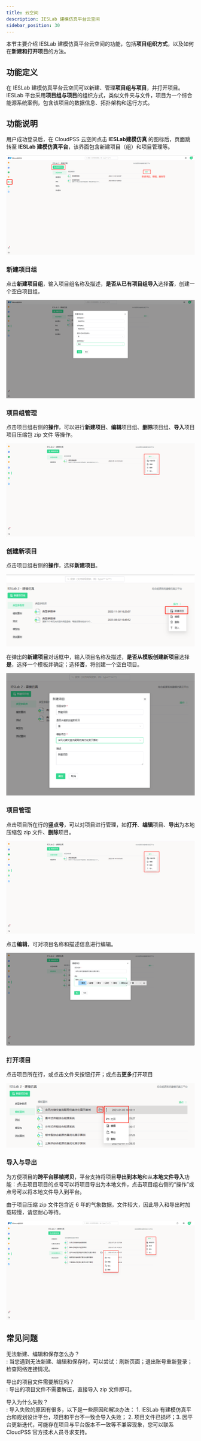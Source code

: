 ```yaml
---
title: 云空间
description: IESLab 建模仿真平台云空间
sidebar_position: 30
---
```


本节主要介绍 IESLab 建模仿真平台云空间的功能，包括**项目组织方式**，以及如何在**新建和打开项目**的方法。

## 功能定义

在 IESLab 建模仿真平台云空间可以新建、管理**项目组与项目**，并打开项目。  
IESLab 平台采用**项目组与项目**的组织方式，类似文件夹与文件，项目为一个综合能源系统案例，包含该项目的数据信息、拓扑架构和运行方式。  


## 功能说明

用户成功登录后，在 CloudPSS 云空间点击 **IESLab建模仿真** 的图标后，页面跳转至 
 **IESLab 建模仿真平台**，该界面包含新建项目（组）和项目管理等。

![云空间](./center.png "云空间")


### 新建项目组

点击**新建项目组**，输入项目组名称及描述，**是否从已有项目组导入**选择**否**，创建一个空白项目组。

![新建项目组](./newprofilo.png "新建项目组")

### 项目组管理

点击项目组右侧的**操作**，可以进行**新建项目**、**编辑**项目组、**删除**项目组、**导入**项目项目压缩包 zip 文件 等操作。

![项目组操作](./pmmore.png "项目组操作")


### 创建新项目

点击项目组右侧的**操作**，选择**新建项目**。

![新建项目](./new.png "新建项目")


在弹出的**新建项目**对话框中，输入项目名称及描述，**是否从模板创建新项目**选择**是**，选择一个模板并确定；选择**否**，将创建一个空白项目。

![从模板创建新项目](./new1.png "从模板创建新项目")

### 项目管理

点击项目所在行的**竖点号**，可以对项目进行管理，如**打开**、**编辑**项目、**导出**为本地压缩包 zip 文件、**删除**项目。

![项目操作](./pmmore.png "项目操作")

点击**编辑**，可对项目名称和描述信息进行编辑。

![项目编辑](./edit.png "项目编辑")

### 打开项目

点击项目所在行，或点击文件夹按钮打开；或点击**更多**打开项目

![打开项目](./open.png "打开项目")


### 导入与导出

为方便项目的**跨平台移植拷贝**，平台支持将项目**导出到本地**和从**本地文件导入**功能：点击项目项目的点号可以将项目导出为本地文件，点击项目组右侧的“操作”或点号可以将本地文件导入到平台。

由于项目压缩 zip 文件包含近 6 年的气象数据，文件较大，因此导入和导出时加载较慢，请您耐心等待。

![导入导出](./import.png "导入导出")


## 常见问题

无法新建、编辑和保存怎么办？  
:   当您遇到无法新建、编辑和保存时，可以尝试：刷新页面；退出账号重新登录；检查网络连接情况。

导出的项目文件需要解压吗？  
:   导出的项目文件不需要解压，直接导入 zip 文件即可。

导入为什么失败？  
:   导入失败的原因有很多，以下是一些原因和解决办法： 1. IESLab 有建模仿真平台和规划设计平台，项目和平台不一致会导入失败； 2. 项目文件已损坏；3. 因平台更新迭代，可能存在项目与平台版本不一致等不兼容现象，您可以联系 CloudPSS 官方技术人员寻求支持。